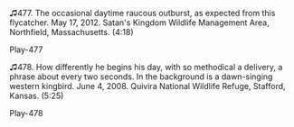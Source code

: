 ♫477. The occasional daytime raucous outburst, as expected from this
flycatcher. May 17, 2012. Satan\'s Kingdom Wildlife Management Area,
Northfield, Massachusetts. (4:18)

Play-477

♫478. How differently he begins his day, with so methodical a delivery,
a phrase about every two seconds. In the background is a dawn-singing
western kingbird. June 4, 2008. Quivira National Wildlife Refuge,
Stafford, Kansas. (5:25)

Play-478
